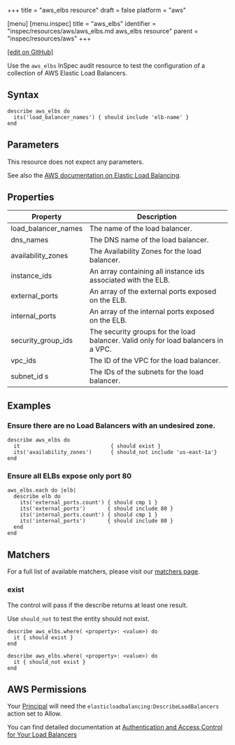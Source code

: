 +++
title = "aws_elbs resource"
draft = false
platform = "aws"

[menu]
  [menu.inspec]
    title = "aws_elbs"
    identifier = "inspec/resources/aws/aws_elbs.md aws_elbs resource"
    parent = "inspec/resources/aws"
+++

[\[edit on GitHub\]](https://github.com/inspec/inspec/blob/master/www/content/inspec/resources/aws_elbs.md)

Use the `aws_elbs` InSpec audit resource to test the configuration of a collection
of AWS Elastic Load Balancers.

## Syntax

    describe aws_elbs do
      its('load_balancer_names') { should include 'elb-name' }
    end

## Parameters

This resource does not expect any parameters.

See also the [AWS documentation on Elastic Load Balancing](https://docs.aws.amazon.com/elasticloadbalancing/latest/APIReference).

## Properties

| Property            | Description                                                                        |
| ------------------- | ---------------------------------------------------------------------------------- |
| load_balancer_names | The name of the load balancer.                                                     |
| dns_names           | The DNS name of the load balancer.                                                 |
| availability_zones  | The Availability Zones for the load balancer.                                      |
| instance_ids        | An array containing all instance ids associated with the ELB.                      |
| external_ports      | An array of the external ports exposed on the ELB.                                 |
| internal_ports      | An array of the internal ports exposed on the ELB.                                 |
| security_group_ids  | The security groups for the load balancer. Valid only for load balancers in a VPC. |
| vpc_ids             | The ID of the VPC for the load balancer.                                           |
| subnet_id s         | The IDs of the subnets for the load balancer.                                      |

## Examples

### Ensure there are no Load Balancers with an undesired zone.

    describe aws_elbs do
      it                             { should exist }
      its('availability_zones')      { should_not include 'us-east-1a'}
    end

### Ensure all ELBs expose only port 80

    aws_elbs.each do |elb|
      describe elb do
        its('external_ports.count') { should cmp 1 }
        its('external_ports')       { should include 80 }
        its('internal_ports.count') { should cmp 1 }
        its('internal_ports')       { should include 80 }
      end
    end

## Matchers

For a full list of available matchers, please visit our [matchers page](/inspec/matchers/).

### exist

The control will pass if the describe returns at least one result.

Use `should_not` to test the entity should not exist.

    describe aws_elbs.where( <property>: <value>) do
      it { should exist }
    end

    describe aws_elbs.where( <property>: <value>) do
      it { should_not exist }
    end

## AWS Permissions

Your [Principal](https://docs.aws.amazon.com/IAM/latest/UserGuide/intro-structure.html#intro-structure-principal) will need the `elasticloadbalancing:DescribeLoadBalancers` action set to Allow.

You can find detailed documentation at [Authentication and Access Control for Your Load Balancers](https://docs.aws.amazon.com/elasticloadbalancing/latest/userguide/load-balancer-authentication-access-control.html)

